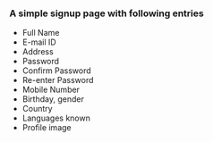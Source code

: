 ### A simple signup page with following entries

- Full Name
- E-mail ID
- Address
- Password
- Confirm Password
- Re-enter Password
- Mobile Number
- Birthday, gender
- Country
- Languages known
- Profile image
